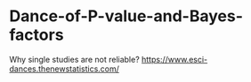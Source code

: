 # Dance-of-P-value-and-Bayes-factors
Why single studies are not reliable?
https://www.esci-dances.thenewstatistics.com/
